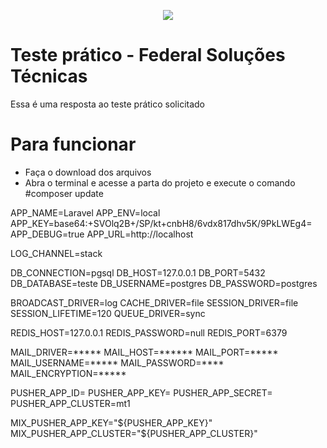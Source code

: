 <p align="center"><img src="http://site.federalst.com.br/fsmail.jpg"></p>


# Teste prático - Federal Soluções Técnicas

Essa é uma resposta ao teste prático solicitado

# Para funcionar
 - Faça o download dos arquivos
 - Abra o terminal e acesse a parta do projeto e execute o comando #composer update



APP_NAME=Laravel
APP_ENV=local
APP_KEY=base64:+SVOlq2B+/SP/kt+cnbH8/6vdx817dhv5K/9PkLWEg4=
APP_DEBUG=true
APP_URL=http://localhost

LOG_CHANNEL=stack

DB_CONNECTION=pgsql
DB_HOST=127.0.0.1
DB_PORT=5432
DB_DATABASE=teste
DB_USERNAME=postgres
DB_PASSWORD=postgres

BROADCAST_DRIVER=log
CACHE_DRIVER=file
SESSION_DRIVER=file
SESSION_LIFETIME=120
QUEUE_DRIVER=sync

REDIS_HOST=127.0.0.1
REDIS_PASSWORD=null
REDIS_PORT=6379

MAIL_DRIVER=*****
MAIL_HOST=******
MAIL_PORT=*****
MAIL_USERNAME=*****
MAIL_PASSWORD=****
MAIL_ENCRYPTION=*****

PUSHER_APP_ID=
PUSHER_APP_KEY=
PUSHER_APP_SECRET=
PUSHER_APP_CLUSTER=mt1

MIX_PUSHER_APP_KEY="${PUSHER_APP_KEY}"
MIX_PUSHER_APP_CLUSTER="${PUSHER_APP_CLUSTER}"